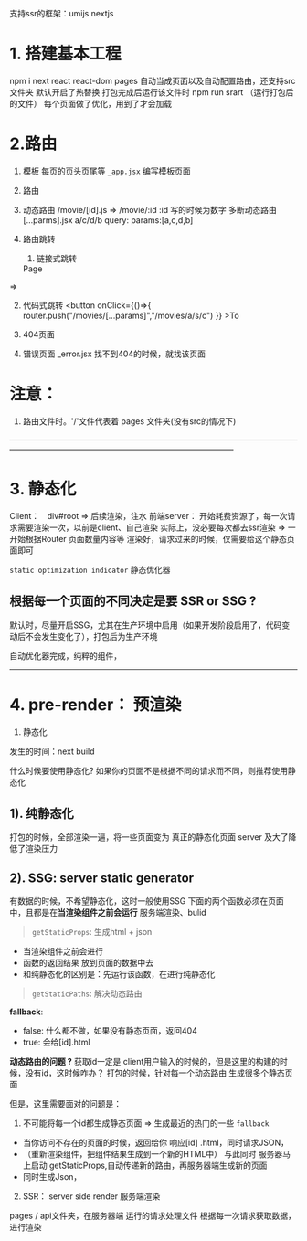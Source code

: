 支持ssr的框架：umijs nextjs

# 1. 搭建基本工程
npm i next react react-dom
pages 自动当成页面以及自动配置路由，还支持src文件夹
默认开启了热替换
打包完成后运行该文件时 npm run srart （运行打包后的文件）
每个页面做了优化，用到了才会加载

# 2.路由

1. 模板 每页的页头页尾等 `_app.jsx` 编写模板页面
2. 路由
3. 动态路由 /movie/[id].js => /movie/:id   :id 写的时候为数字
 多断动态路由 [...parms].jsx  a/c/d/b query: params:[a,c,d,b]

4. 路由跳转
   1. 链接式跳转 
    <Link href="主键地址（.jsx文件）"><a>Page</a> </Link>
=>
    <Link href="/movies/[id]" as="/movies/3"> 

   2. 代码式跳转
    <button onClick={()=>{
        router.push("/movies/[...params]","/movies/a/s/c")
    }}
    >To</button>

5. 404页面
6. 错误页面 _error.jsx 
    找不到404的时候，就找该页面

# 注意：
1. 路由文件时。'/'文件代表着 pages 文件夹(没有src的情况下)

————————————————————————————————————————————————————————————————

# 3. 静态化

Client：　div#root => 后续渲染，注水
前端server： 开始耗费资源了，每一次请求需要渲染一次，以前是client、自己渲染
实际上，没必要每次都去ssr渲染
=> 
一开始根据Router 页面数量内容等 渲染好，请求过来的时候，仅需要给这个静态页面即可

`static optimization indicator` 静态优化器

## 根据每一个页面的不同决定是要 SSR or SSG ?

默认时，尽量开启SSG，尤其在生产环境中启用（如果开发阶段启用了，代码变动后不会发生变化了），打包后为生产环境

自动优化器完成，纯粹的组件，

----------------------------------------------

# 4. pre-render： 预渲染

1. 静态化

发生的时间：next build

什么时候要使用静态化?
    如果你的页面不是根据不同的请求而不同，则推荐使用静态化

## 1). 纯静态化

打包的时候，全部渲染一遍，将一些页面变为 真正的静态化页面
server 及大了降低了渲染压力

## 2). SSG: server static generator

有数据的时候，不希望静态化，这时一般使用SSG
下面的两个函数必须在页面中，且都是在**当渲染组件之前会运行**
服务端渲染、bulid

> `getStaticProps`:  生成html + json
-   当渲染组件之前会进行
-   函数的返回结果 放到页面的数据中去
-   和纯静态化的区别是：先运行该函数，在进行纯静态化

> `getStaticPaths`:  解决动态路由

**fallback**: 
-   false: 什么都不做，如果没有静态页面，返回404
-   true: 会给[id].html

**动态路由的问题 ?**
    获取id一定是 client用户输入的时候的，但是这里的构建的时候，没有id，这时候咋办？
    打包的时候，针对每一个动态路由 生成很多个静态页面

但是，这里需要面对的问题是：
1. 不可能将每一个id都生成静态页面  => 生成最近的热门的一些 `fallback`
-   当你访问不存在的页面的时候，返回给你 响应[id] .html，同时请求JSON，
-   （重新渲染组件，把组件结果生成到一个新的HTML中）
    与此同时 服务器马上启动 getStaticProps,自动传递新的路由，再服务器端生成新的页面
-   同时生成Json，



2. SSR： server side render  服务端渲染

pages / api文件夹，在服务器端 运行的请求处理文件
根据每一次请求获取数据，进行渲染


